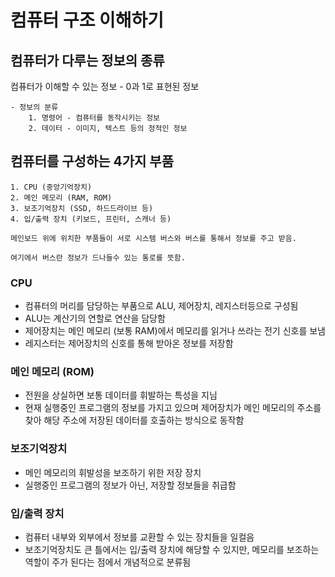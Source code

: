 # 컴퓨터 구조 이해하기
## 컴퓨터가 다루는 정보의 종류

컴퓨터가 이해할 수 있는 정보 - 0과 1로 표현된 정보
    
    - 정보의 분류
        1. 명령어 - 컴퓨터를 동작시키는 정보
        2. 데이터 - 이미지, 텍스트 등의 정적인 정보

## 컴퓨터를 구성하는 4가지 부품

    1. CPU (중앙기억장치)
    2. 메인 메모리 (RAM, ROM)
    3. 보조기억장치 (SSD, 하드드라이브 등)
    4. 입/출력 장치 (키보드, 프린터, 스캐너 등)

    메인보드 위에 위치한 부품들이 서로 시스템 버스와 버스를 통해서 정보를 주고 받음.

    여기에서 버스란 정보가 드나들수 있는 통로를 뜻함.

### CPU
- 컴퓨터의 머리를 담당하는 부품으로 ALU, 제어장치, 레지스터등으로 구성됨
- ALU는 계산기의 연할로 연산을 담당함
- 제어장치는 메인 메모리 (보통 RAM)에서 메모리를 읽거나 쓰라는 전기 신호를 보냄
- 레지스터는 제어장치의 신호를 통해 받아온 정보를 저장함

### 메인 메모리 (ROM)
- 전원을 상실하면 보통 데이터를 휘발하는 특성을 지님
- 현재 실행중인 프로그램의 정보를 가지고 있으며 제어장치가 메인 메모리의 주소를 찾아 해당 주소에 저장된 데이터를 호출하는 방식으로 동작함

### 보조기억장치
- 메인 메모리의 휘발성을 보조하기 위한 저장 장치
- 실행중인 프로그램의 정보가 아닌, 저장할 정보들을 취급함

### 입/출력 장치
- 컴퓨터 내부와 외부에서 정보를 교환할 수 있는 장치들을 일컬음
- 보조기억장치도 큰 틀에서는 입/출력 장치에 해당할 수 있지만, 메모리를 보조하는 역할이 주가 된다는 점에서 개념적으로 분류됨